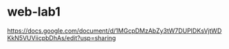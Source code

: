 # web-lab1

https://docs.google.com/document/d/1MGcpDMzAbZy3tW7DUPIDKsVjtWDKkN5VUViicpbDhAs/edit?usp=sharing
